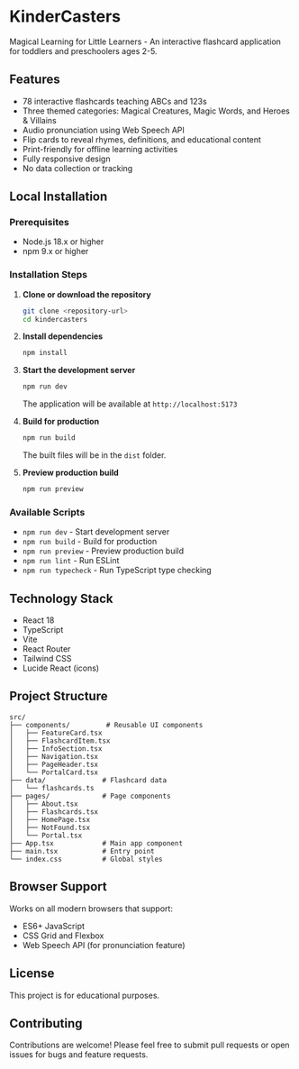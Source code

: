# KinderCasters

Magical Learning for Little Learners - An interactive flashcard application for toddlers and preschoolers ages 2-5.

## Features

- 78 interactive flashcards teaching ABCs and 123s
- Three themed categories: Magical Creatures, Magic Words, and Heroes & Villains
- Audio pronunciation using Web Speech API
- Flip cards to reveal rhymes, definitions, and educational content
- Print-friendly for offline learning activities
- Fully responsive design
- No data collection or tracking

## Local Installation

### Prerequisites

- Node.js 18.x or higher
- npm 9.x or higher

### Installation Steps

1. **Clone or download the repository**
   ```bash
   git clone <repository-url>
   cd kindercasters
   ```

2. **Install dependencies**
   ```bash
   npm install
   ```

3. **Start the development server**
   ```bash
   npm run dev
   ```

   The application will be available at `http://localhost:5173`

4. **Build for production**
   ```bash
   npm run build
   ```

   The built files will be in the `dist` folder.

5. **Preview production build**
   ```bash
   npm run preview
   ```

### Available Scripts

- `npm run dev` - Start development server
- `npm run build` - Build for production
- `npm run preview` - Preview production build
- `npm run lint` - Run ESLint
- `npm run typecheck` - Run TypeScript type checking

## Technology Stack

- React 18
- TypeScript
- Vite
- React Router
- Tailwind CSS
- Lucide React (icons)

## Project Structure

```
src/
├── components/         # Reusable UI components
│   ├── FeatureCard.tsx
│   ├── FlashcardItem.tsx
│   ├── InfoSection.tsx
│   ├── Navigation.tsx
│   ├── PageHeader.tsx
│   └── PortalCard.tsx
├── data/              # Flashcard data
│   └── flashcards.ts
├── pages/             # Page components
│   ├── About.tsx
│   ├── Flashcards.tsx
│   ├── HomePage.tsx
│   ├── NotFound.tsx
│   └── Portal.tsx
├── App.tsx            # Main app component
├── main.tsx           # Entry point
└── index.css          # Global styles
```

## Browser Support

Works on all modern browsers that support:
- ES6+ JavaScript
- CSS Grid and Flexbox
- Web Speech API (for pronunciation feature)

## License

This project is for educational purposes.

## Contributing

Contributions are welcome! Please feel free to submit pull requests or open issues for bugs and feature requests.
